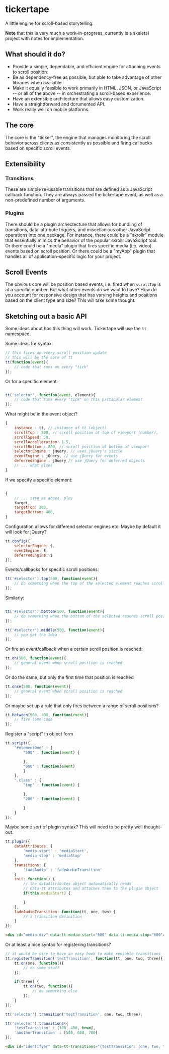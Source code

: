 tickertape
===========

A little engine for scroll-based storytelling.

**Note** that this is very much a work-in-progress, currently is a skeletal project with notes for implementation. 

What should it do?
-------------------
  * Provide a simple, dependable, and efficient engine for attaching events to scroll position.
  * Be as dependency-free as possible, but able to take advantage of other libraries when available.
  * Make it equally feasible to work primarily in HTML, JSON, or JavaScript -- or all of the above -- in orchestrating a scroll-based experience.
  * Have an extensible architecture that allows easy customization.
  * Have a straightforward and dorumented API.
  * Work really well on mobile platforms.

The core
---------

The core is the "ticker", the engine that manages monitoring the scroll behavior across clients as consistently as possible and firing callbacks based on specific scroll events.


Extensibility
-------------

### Transitions

These are simple re-usable transitions that are defined as a JavaScript callback function. They are always passed the tickertape event, as well as a non-predefined number of arguments. 

### Plugins

There should be a plugin archectecture that allows for bundling of transitions, data-attribute triggers, and miscellanious other JavaScript operations into one package. For instance, there could be a "skrollr" module that essentially mimics the behavior of the popular skrollr JavaScript tool. Or there could be a "media" plugin that fires specific media (i.e. video) events based on scroll position. Or there could be a "myApp" plugin that handles all of application-specific logic for your project.


Scroll Events
--------------

The obvious core will be position based events, i.e. fired when `scrollTop` is at a specific number. But what other events do we want to have? How do you account for responsive design that has varying heights and positions based on the client type and size? This will take some thought.

Sketching out a basic API
------------------------

Some ideas about hos this thing will work. Tickertape will use the `tt` namespace.

Some ideas for syntax:


```js
// this fires on every scroll position update
// this will be the core of tt
tt(function(event){
	// code that runs on every "tick"
});

```

Or for a specific element:

```js

tt('selector', function(event, element){
	// code that runs every "tick" on this particular element
});

```

What might be in the event object?

```js
{
	instance : tt, // instance of tt (object)
	scrollTop : 500, // scroll position at top of viewport (number),
	scrollSpeed: 50,
	scrollAccelleration: 1.5,
	scrollBottom : 800, // scroll position at bottom of viewport
	selectorEngine : jQuery, // uses jQuery's sizzle
	eventEngine : jQuery, // use jQuery for events
	deferredEngine : jQuery // use jQuery for deferred objects
	// ... what else?
}
```

If we specify a specific element:

```js

{
	// ... same as above, plus
	target,
	targetTop: 200,
	targetBottom: 400,
}
```

Configuration allows for differend selector engines etc. Maybe by default it will look for jQuery?

```js
tt.config({
	selectorEngine: $,
	eventEngine: $,
	deferredEngine: $
});

```


Events/callbacks for specific scroll positions:

```js
tt('#selector').top(500, function(event){
	// do something when the top of the selected element reaches scroll position 500
});

```

Similarly:

```js

tt('#selector').bottom(500, function(event){
	// do something when the bottom of the selected reaches scroll position 500
});

tt('#selector').middle(500, function(event){
	// you get the idea
});

```

Or fire an event/callback when a certain scroll position is reached:

```js
tt.on(500, function(event){
	// general event when scroll position is reached
});

```

Or do the same, but only the first time that position is reached

```js
tt.once(500, function(event){
	// general event when scroll position is reached
});
```


Or maybe set up a rule that only fires between a range of scroll positions?

```js
tt.between(500, 800, function(event){
	// fire some code
});

```


Register a "script" in object form

```js
tt.script({
	"#elementOne" : {
		"500" : function(event) {

		},
		"600" : function(event)
		}
	},
	".class" : {
		"top" : function(event) {

		},
		"200" : function(event) {

		}
	}
});

```

Maybe some sort of plugin syntax? This will need to be pretty well thought-out. 

```js
tt.plugin({
	dataAttributes: {
		'media-start' : 'mediaStart',
		'media-stop' : 'mediaStop'
	},
	transitions: {
		'fadeAudio' : 'fadeAudioTransition'
	}
	init: function() {
		// the dataAttributes object automatically reads 
		// data-tt attributes and attaches them to the plugin object
		if(this.mediaStart) {

		}
	},
	fadeAudioTransition: function(tt, one, two) {
		// a transition definition
	}
});

```

```html
<div id="media-div" data-tt-media-start="500" data-tt-media-stop="600"></div>

```

Or at least a nice syntax for registering transitions?

```js
// it would be nice to have an easy hook to make reusable transitions
tt.registerTransition('testTransition', function(tt, one, two, three){
	tt.on(one, function(){
		// do some stuff
	});

	if(three) {
		tt.on(two, function(){
			// do something else
		});
	}
});

tt('selector').transition('testTransition', one, two, three);

tt('selector').transitions({
	'testTransition' : [100, 400, true],
	'anotherTransition' : [500, 600, 700]
});

```

```html
<div id="identifyer" data-tt-transitions="{testTransition: [one, two, three]}"></div>

```